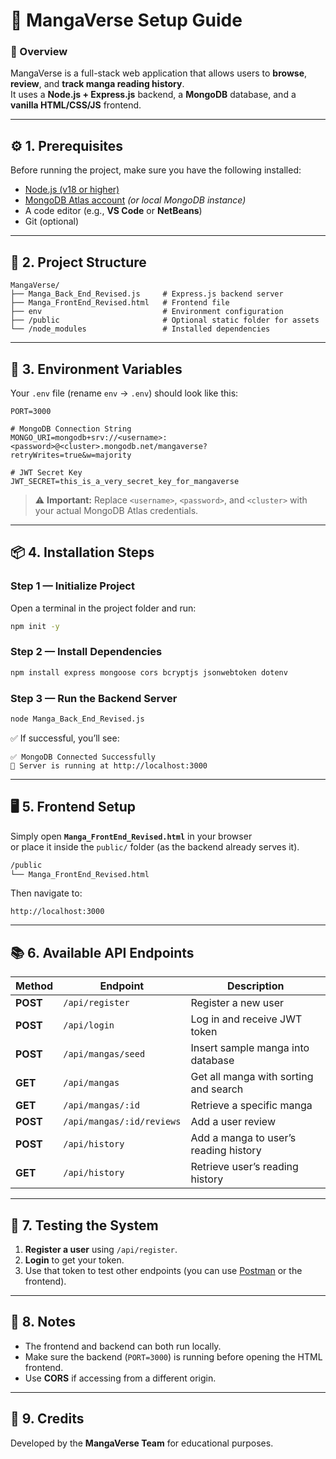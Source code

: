 # 🧩 MangaVerse Setup Guide

### 📘 Overview
MangaVerse is a full-stack web application that allows users to **browse**, **review**, and **track manga reading history**.  
It uses a **Node.js + Express.js** backend, a **MongoDB** database, and a **vanilla HTML/CSS/JS** frontend.

---

## ⚙️ 1. Prerequisites
Before running the project, make sure you have the following installed:

- [Node.js (v18 or higher)](https://nodejs.org/)
- [MongoDB Atlas account](https://www.mongodb.com/cloud/atlas) *(or local MongoDB instance)*
- A code editor (e.g., **VS Code** or **NetBeans**)
- Git (optional)

---

## 📂 2. Project Structure
```
MangaVerse/
├── Manga_Back_End_Revised.js     # Express.js backend server
├── Manga_FrontEnd_Revised.html   # Frontend file
├── env                           # Environment configuration
├── /public                       # Optional static folder for assets
└── /node_modules                 # Installed dependencies
```

---

## 🧾 3. Environment Variables
Your `.env` file (rename `env` → `.env`) should look like this:

```env
PORT=3000

# MongoDB Connection String
MONGO_URI=mongodb+srv://<username>:<password>@<cluster>.mongodb.net/mangaverse?retryWrites=true&w=majority

# JWT Secret Key
JWT_SECRET=this_is_a_very_secret_key_for_mangaverse
```

> ⚠️ **Important:** Replace `<username>`, `<password>`, and `<cluster>` with your actual MongoDB Atlas credentials.

---

## 📦 4. Installation Steps

### **Step 1 — Initialize Project**
Open a terminal in the project folder and run:
```bash
npm init -y
```

### **Step 2 — Install Dependencies**
```bash
npm install express mongoose cors bcryptjs jsonwebtoken dotenv
```

### **Step 3 — Run the Backend Server**
```bash
node Manga_Back_End_Revised.js
```

✅ If successful, you’ll see:
```
✅ MongoDB Connected Successfully
🚀 Server is running at http://localhost:3000
```

---

## 🖥️ 5. Frontend Setup

Simply open **`Manga_FrontEnd_Revised.html`** in your browser  
or place it inside the `public/` folder (as the backend already serves it).

```bash
/public
└── Manga_FrontEnd_Revised.html
```

Then navigate to:
```
http://localhost:3000
```

---

## 📚 6. Available API Endpoints

| Method | Endpoint | Description |
|--------|-----------|-------------|
| **POST** | `/api/register` | Register a new user |
| **POST** | `/api/login` | Log in and receive JWT token |
| **POST** | `/api/mangas/seed` | Insert sample manga into database |
| **GET** | `/api/mangas` | Get all manga with sorting and search |
| **GET** | `/api/mangas/:id` | Retrieve a specific manga |
| **POST** | `/api/mangas/:id/reviews` | Add a user review |
| **POST** | `/api/history` | Add a manga to user’s reading history |
| **GET** | `/api/history` | Retrieve user’s reading history |

---

## 🧠 7. Testing the System

1. **Register a user** using `/api/register`.  
2. **Login** to get your token.  
3. Use that token to test other endpoints (you can use [Postman](https://www.postman.com/) or the frontend).

---

## 🏁 8. Notes
- The frontend and backend can both run locally.  
- Make sure the backend (`PORT=3000`) is running before opening the HTML frontend.
- Use **CORS** if accessing from a different origin.

---

## 💬 9. Credits
Developed by the **MangaVerse Team** for educational purposes.
